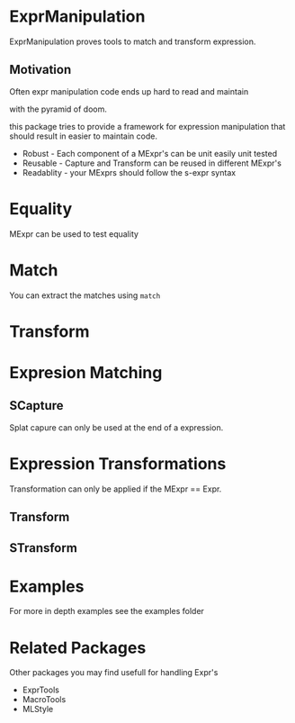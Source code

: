 # ExprManipulation

ExprManipulation proves tools to match and transform expression.

## Motivation

Often expr manipulation code ends up hard to read and maintain

with the pyramid of doom.

this package tries to provide a framework for expression manipulation that should result in easier to
maintain code.

- Robust - Each component of a MExpr's can be unit easily unit tested
- Reusable - Capture and Transform can be reused in different MExpr's
- Readablity - your MExprs should follow the s-expr syntax

# Equality

MExpr can be used to test equality

# Match

You can extract the matches using `match`

# Transform

# Expresion Matching

## SCapture

Splat capure can only be used at the end of a expression.

<!-- Just like splat in Julia SplatCapture will always match. If no elements are present it will return a empty array -->

# Expression Transformations

Transformation can only be applied if the MExpr == Expr.

## Transform

## STransform

# Examples

For more in depth examples see the examples folder

# Related Packages

Other packages you may find usefull for handling Expr's

- ExprTools
- MacroTools
- MLStyle
